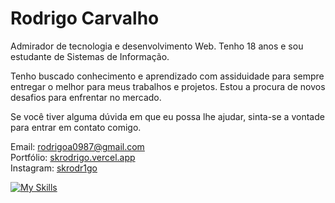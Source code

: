 # Rodrigo Carvalho

Admirador de tecnologia e desenvolvimento Web. Tenho 18 anos e sou estudante de Sistemas de Informação.

Tenho buscado conhecimento e aprendizado com assiduidade para sempre entregar o melhor para meus trabalhos e projetos. Estou a procura de novos desafios para enfrentar no mercado.

Se você tiver alguma dúvida em que eu possa lhe ajudar, sinta-se a vontade para entrar em contato comigo.

Email: rodrigoa0987@gmail.com <br>
Portfólio: <a href="skrodrigo.vercel.app">skrodrigo.vercel.app</a> <br>
Instagram: <a href="https://www.instagram.com/skrodr1go/">skrodr1go</a> <br>

[![My Skills](https://skillicons.dev/icons?i=next,react,tailwind,nodejs,ts,prisma)](https://skillicons.dev)
